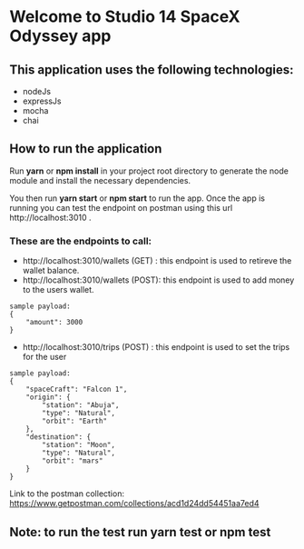 # Welcome to Studio 14 SpaceX Odyssey app
 
## This application uses the following technologies:
* nodeJs
* expressJs
* mocha
* chai

## How to run the application
Run **yarn** or **npm install** in your project root directory to generate the node module and install the necessary dependencies.

You then run **yarn start** or **npm start** to run the app. Once the app is running you can test the endpoint on postman using this url http://localhost:3010 .

### These are the endpoints to call:
* http://localhost:3010/wallets (GET) : this endpoint is used to retireve the wallet balance.
* http://localhost:3010/wallets (POST): this endpoint is used to add money to the users wallet.
~~~
sample payload:
{
	"amount": 3000
}
~~~
* http://localhost:3010/trips (POST) : this endpoint is used to set the trips for the user
~~~
sample payload:
{
	"spaceCraft": "Falcon 1",
	"origin": {
		"station": "Abuja",
		"type": "Natural",
		"orbit": "Earth"
	},
	"destination": {
		"station": "Moon",
		"type": "Natural",
		"orbit": "mars"
	}
}
~~~

Link to the postman collection: https://www.getpostman.com/collections/acd1d24dd54451aa7ed4

## Note: to run the test run **yarn test** or **npm test**